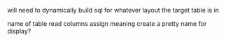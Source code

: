 will need to dynamically build sql for whatever layout the target table is in

name of table
read columns
assign meaning
create a pretty name for display?
